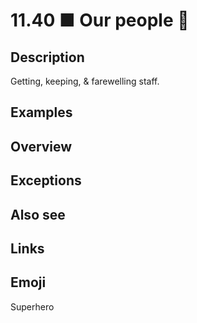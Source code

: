 # 11.40 ■ Our people 🦸

## Description

Getting, keeping, & farewelling staff.

## Examples

## Overview

## Exceptions

## Also see


## Links

## Emoji

Superhero
